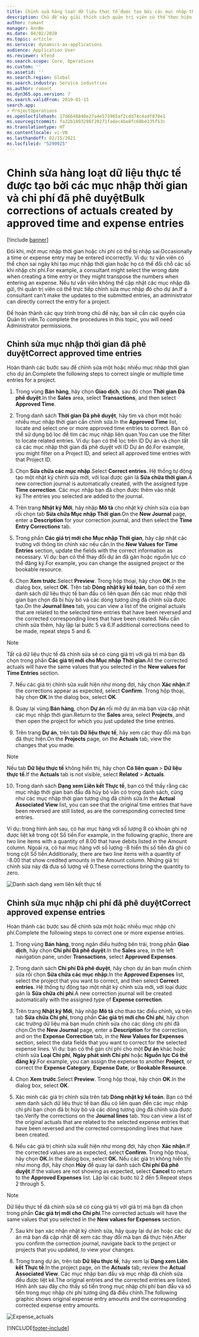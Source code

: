 ```yaml
---
title: Chỉnh sửa hàng loạt dữ liệu thực tế được tạo bởi các mục nhập thời gian và chi phí đã phê duyệt
description: Chủ đề này giải thích cách quản trị viên có thể thực hiện chỉnh sửa từng phần hoặc hàng loạt đối với các mục nhập thời gian hoặc chi phí đã phê duyệt trước đó nếu chưa hoàn tất thanh toán.
author: rumant
manager: AnnBe
ms.date: 04/02/2020
ms.topic: article
ms.service: dynamics-ax-applications
audience: Application User
ms.reviewer: kfend
ms.search.scope: Core, Operations
ms.custom: ''
ms.assetid: ''
ms.search.region: Global
ms.search.industry: Service industries
ms.author: rumant
ms.dyn365.ops.version: 7
ms.search.validFrom: 2019-01-15
search.app:
- ProjectOperations
ms.openlocfilehash: 17d6648840e27a4e573985af2cdd74c4adf878e1
ms.sourcegitcommit: fa32b1893286f20271fa4ec4be8fc68bd135f53c
ms.translationtype: HT
ms.contentlocale: vi-VN
ms.lasthandoff: 02/15/2021
ms.locfileid: "5290925"
---
```

# <a name="bulk-corrections-of-actuals-created-by-approved-time-and-expense-entries"></a><span data-ttu-id="4a5ef-103">Chỉnh sửa hàng loạt dữ liệu thực tế được tạo bởi các mục nhập thời gian và chi phí đã phê duyệt</span><span class="sxs-lookup"><span data-stu-id="4a5ef-103">Bulk corrections of actuals created by approved time and expense entries</span></span>

[!include [banner](../includes/psa-now-project-operations.md)]

<span data-ttu-id="4a5ef-104">Đôi khi, một mục nhập thời gian hoặc chi phí có thể bị nhập sai.</span><span class="sxs-lookup"><span data-stu-id="4a5ef-104">Occasionally a time or expense entry may be entered incorrectly.</span></span> <span data-ttu-id="4a5ef-105">Ví dụ: tư vấn viên có thể chọn sai ngày khi tạo mục nhập thời gian hoặc họ có thể đổi chỗ các số khi nhập chi phí.</span><span class="sxs-lookup"><span data-stu-id="4a5ef-105">For example, a consultant might select the wrong date when creating a time entry or they might transpose the numbers when entering an expense.</span></span> <span data-ttu-id="4a5ef-106">Nếu tư vấn viên không thể cập nhật các mục nhập đã gửi, thì quản trị viên có thể trực tiếp chỉnh sửa mục nhập đó cho dự án.</span><span class="sxs-lookup"><span data-stu-id="4a5ef-106">If a consultant can’t make the updates to the submitted entries, an administrator can directly correct the entry for a project.</span></span>

<span data-ttu-id="4a5ef-107">Để hoàn thành các quy trình trong chủ đề này, bạn sẽ cần các quyền của Quản trị viên.</span><span class="sxs-lookup"><span data-stu-id="4a5ef-107">To complete the procedures in this topic, you will need Administrator permissions.</span></span>

## <a name="correct-approved-time-entries"></a><span data-ttu-id="4a5ef-108">Chỉnh sửa mục nhập thời gian đã phê duyệt</span><span class="sxs-lookup"><span data-stu-id="4a5ef-108">Correct approved time entries</span></span>     

<span data-ttu-id="4a5ef-109">Hoàn thành các bước sau để chỉnh sửa một hoặc nhiều mục nhập thời gian cho dự án.</span><span class="sxs-lookup"><span data-stu-id="4a5ef-109">Complete the following steps to correct single or multiple time entries for a project.</span></span>

1. <span data-ttu-id="4a5ef-110">Trong vùng **Bán hàng**, hãy chọn **Giao dịch**, sau đó chọn **Thời gian Đã phê duyệt**.</span><span class="sxs-lookup"><span data-stu-id="4a5ef-110">In the **Sales** area, select **Transactions**, and then select **Approved Time**.</span></span> 

2. <span data-ttu-id="4a5ef-111">Trong danh sách **Thời gian Đã phê duyệt**, hãy tìm và chọn một hoặc nhiều mục nhập thời gian cần chỉnh sửa.</span><span class="sxs-lookup"><span data-stu-id="4a5ef-111">In the **Approved Time** list, locate and select one or more approved time entries to correct.</span></span> <span data-ttu-id="4a5ef-112">Bạn có thể sử dụng bộ lọc để tìm các mục nhập liên quan.</span><span class="sxs-lookup"><span data-stu-id="4a5ef-112">You can use the filter to locate related entries.</span></span> <span data-ttu-id="4a5ef-113">Ví dụ: bạn có thể lọc trên ID Dự án và chọn tất cả các mục nhập thời gian đã phê duyệt với ID Dự án đó.</span><span class="sxs-lookup"><span data-stu-id="4a5ef-113">For example, you might filter on a Project ID, and select all approved time entries with that Project ID.</span></span>

3. <span data-ttu-id="4a5ef-114">Chọn **Sửa chữa các mục nhập**.</span><span class="sxs-lookup"><span data-stu-id="4a5ef-114">Select **Correct entries**.</span></span> <span data-ttu-id="4a5ef-115">Hệ thống tự động tạo một nhật ký chỉnh sửa mới, với loại được gán là **Sửa chữa thời gian**.</span><span class="sxs-lookup"><span data-stu-id="4a5ef-115">A new correction journal is automatically created, with the assigned type **Time correction**.</span></span> <span data-ttu-id="4a5ef-116">Các mục nhập bạn đã chọn được thêm vào nhật ký.</span><span class="sxs-lookup"><span data-stu-id="4a5ef-116">The entries you selected are added to the journal.</span></span> 

4. <span data-ttu-id="4a5ef-117">Trên trang **Nhật ký Mới**, hãy nhập **Mô tả** cho nhật ký chỉnh sửa của bạn rồi chọn tab **Sửa chữa Mục nhập Thời gian**.</span><span class="sxs-lookup"><span data-stu-id="4a5ef-117">On the **New Journal** page, enter a **Description** for your correction journal, and then select the **Time Entry Corrections** tab.</span></span>  
5. <span data-ttu-id="4a5ef-118">Trong phần **Các giá trị mới cho Mục nhập Thời gian**, hãy cập nhật các trường với thông tin chính xác nếu cần.</span><span class="sxs-lookup"><span data-stu-id="4a5ef-118">In the **New Values for Time Entries** section, update the fields with the correct information as necessary.</span></span> <span data-ttu-id="4a5ef-119">Ví dụ: bạn có thể thay đổi dự án đã gán hoặc nguồn lực có thể đăng ký.</span><span class="sxs-lookup"><span data-stu-id="4a5ef-119">For example, you can change the assigned project or the bookable resource.</span></span>

6. <span data-ttu-id="4a5ef-120">Chọn **Xem trước**.</span><span class="sxs-lookup"><span data-stu-id="4a5ef-120">Select **Preview**.</span></span> <span data-ttu-id="4a5ef-121">Trong hộp thoại, hãy chọn **OK**.</span><span class="sxs-lookup"><span data-stu-id="4a5ef-121">In the dialog box, select **OK**.</span></span> <span data-ttu-id="4a5ef-122">Trên tab **Dòng nhật ký kế toán**, bạn có thể xem danh sách dữ liệu thực tế ban đầu có liên quan đến các mục nhập thời gian bạn chọn đã bị hủy bỏ và các dòng tương ứng đã chỉnh sửa được tạo.</span><span class="sxs-lookup"><span data-stu-id="4a5ef-122">On the **Journal lines** tab, you can view a list of the original actuals that are related to the selected time entries that have been reversed and the corrected corresponding lines that have been created.</span></span> <span data-ttu-id="4a5ef-123">Nếu cần chỉnh sửa thêm, hãy lặp lại bước 5 và 6.</span><span class="sxs-lookup"><span data-stu-id="4a5ef-123">If additional corrections need to be made, repeat steps 5 and 6.</span></span> 

> [!NOTE]
> <span data-ttu-id="4a5ef-124">Tất cả dữ liệu thực tế đã chỉnh sửa sẽ có cùng giá trị với giá trị mà bạn đã chọn trong phần **Các giá trị mới cho Mục nhập Thời gian**.</span><span class="sxs-lookup"><span data-stu-id="4a5ef-124">All the corrected actuals will have the same values that you selected in the **New values for Time Entries** section.</span></span>

7. <span data-ttu-id="4a5ef-125">Nếu các giá trị chỉnh sửa xuất hiện như mong đợi, hãy chọn **Xác nhận**.</span><span class="sxs-lookup"><span data-stu-id="4a5ef-125">If the corrections appear as expected, select **Confirm**.</span></span> <span data-ttu-id="4a5ef-126">Trong hộp thoại, hãy chọn **OK**.</span><span class="sxs-lookup"><span data-stu-id="4a5ef-126">In the dialog box, select **OK**.</span></span>

8. <span data-ttu-id="4a5ef-127">Quay lại vùng **Bán hàng**, chọn **Dự án** rồi mở dự án mà bạn vừa cập nhật các mục nhập thời gian.</span><span class="sxs-lookup"><span data-stu-id="4a5ef-127">Return to the **Sales** area, select **Projects**, and then open the project for which you just updated the time entries.</span></span> 

9. <span data-ttu-id="4a5ef-128">Trên trang **Dự án**, trên tab **Dữ liệu thực tế**, hãy xem các thay đổi mà bạn đã thực hiện.</span><span class="sxs-lookup"><span data-stu-id="4a5ef-128">On the **Projects** page, on the **Actuals** tab, view the changes that you made.</span></span> 

> [!NOTE]
> <span data-ttu-id="4a5ef-129">Nếu tab **Dữ liệu thực tế** không hiển thị, hãy chọn **Có liên quan** > **Dữ liệu thực tế**.</span><span class="sxs-lookup"><span data-stu-id="4a5ef-129">If the **Actuals** tab is not visible, select **Related** > **Actuals**.</span></span>  

10. <span data-ttu-id="4a5ef-130">Trong danh sách **Dạng xem Liên kết Thực tế**, bạn có thể thấy rằng các mục nhập thời gian ban đầu đã hủy bỏ vẫn có trong danh sách, cũng như các mục nhập thời gian tương ứng đã chỉnh sửa.</span><span class="sxs-lookup"><span data-stu-id="4a5ef-130">In the **Actual Associated View** list, you can see that the original time entries that have been reversed are still listed, as are the corresponding corrected time entries.</span></span> 

<span data-ttu-id="4a5ef-131">Ví dụ: trong hình ảnh sau, có hai mục hàng với số lượng 8 có khoản ghi nợ được liệt kê trong cột Số tiền.</span><span class="sxs-lookup"><span data-stu-id="4a5ef-131">For example, in the following graphic, there are two line items with a quantity of 8.00 that have debits listed in the Amount column.</span></span> <span data-ttu-id="4a5ef-132">Ngoài ra, có hai mục hàng với số lượng -8 hiển thị số tiền đã ghi có trong cột Số tiền.</span><span class="sxs-lookup"><span data-stu-id="4a5ef-132">Additionally, there are two line items with a quantity of -8.00 that show credited amounts in the Amount column.</span></span> <span data-ttu-id="4a5ef-133">Những giá trị chỉnh sửa này đã đưa số lượng về 0.</span><span class="sxs-lookup"><span data-stu-id="4a5ef-133">These corrections bring the quantity to zero.</span></span>

![Danh sách dạng xem liên kết thực tế](https://github.com/MicrosoftDocs/dynamics-365-customer-engagement-pr/blob/bulk-corrections-actuals-created-by-approved-time-expense-entries.md/time-actuals.png)
 
## <a name="correct-approved-expense-entries"></a><span data-ttu-id="4a5ef-135">Chỉnh sửa mục nhập chi phí đã phê duyệt</span><span class="sxs-lookup"><span data-stu-id="4a5ef-135">Correct approved expense entries</span></span>

<span data-ttu-id="4a5ef-136">Hoàn thành các bước sau để chỉnh sửa một hoặc nhiều mục nhập chi phí.</span><span class="sxs-lookup"><span data-stu-id="4a5ef-136">Complete the following steps to correct one or more expense entries.</span></span> 

1. <span data-ttu-id="4a5ef-137">Trong vùng **Bán hàng**, trong ngăn điều hướng bên trái, trong phần **Giao dịch**, hãy chọn **Chi phí Đã phê duyệt**.</span><span class="sxs-lookup"><span data-stu-id="4a5ef-137">In the **Sales** area, in the left navigation pane, under **Transactions**, select **Approved Expenses**.</span></span>

2. <span data-ttu-id="4a5ef-138">Trong danh sách **Chi phí Đã phê duyệt**, hãy chọn dự án bạn muốn chỉnh sửa rồi chọn **Sửa chữa các mục nhập**.</span><span class="sxs-lookup"><span data-stu-id="4a5ef-138">In the **Approved Expenses** list, select the project that you want to correct, and then select **Correct entries**.</span></span> <span data-ttu-id="4a5ef-139">Hệ thống tự động tạo một nhật ký chỉnh sửa mới, với loại được gán là **Sửa chữa chi phí**.</span><span class="sxs-lookup"><span data-stu-id="4a5ef-139">A new correction journal will be created automatically with the assigned type of **Expense correction**.</span></span> 

3. <span data-ttu-id="4a5ef-140">Trên trang **Nhật ký Mới**, hãy nhập **Mô tả** cho thao tác điều chỉnh, và trên tab **Sửa chữa Chi phí**, trong phần **Các giá trị mới cho Chi phí**, hãy chọn các trường dữ liệu mà bạn muốn chỉnh sửa cho các dòng chi phí đã chọn.</span><span class="sxs-lookup"><span data-stu-id="4a5ef-140">On the **New Journal** page, enter a **Description** for the correction, and on the **Expense Correction** tab, in the **New Values for Expenses** section, select the data fields that you want to correct for the selected expense lines.</span></span> <span data-ttu-id="4a5ef-141">Ví dụ: bạn có thể gán chi phí cho một **Dự án** khác hoặc chỉnh sửa **Loại Chi phí**, **Ngày phát sinh Chi phí** hoặc **Nguồn lực Có thể đăng ký**.</span><span class="sxs-lookup"><span data-stu-id="4a5ef-141">For example, you can assign the expense to another **Project**, or correct the **Expense Category**, **Expense Date**, or **Bookable Resource**.</span></span>

4. <span data-ttu-id="4a5ef-142">Chọn **Xem trước**.</span><span class="sxs-lookup"><span data-stu-id="4a5ef-142">Select **Preview**.</span></span> <span data-ttu-id="4a5ef-143">Trong hộp thoại, hãy chọn **OK**.</span><span class="sxs-lookup"><span data-stu-id="4a5ef-143">In the dialog box, select **OK**.</span></span> 

5. <span data-ttu-id="4a5ef-144">Xác minh các giá trị chỉnh sửa trên tab **Dòng nhật ký kế toán**. Bạn có thể xem danh sách dữ liệu thực tế ban đầu có liên quan đến các mục nhập chi phí bạn chọn đã bị hủy bỏ và các dòng tương ứng đã chỉnh sửa được tạo.</span><span class="sxs-lookup"><span data-stu-id="4a5ef-144">Verify the corrections on the **Journal lines** tab. You can view a list of the original actuals that are related to the selected expense entries that have been reversed and the corrected corresponding lines that have been created.</span></span>

6. <span data-ttu-id="4a5ef-145">Nếu các giá trị chỉnh sửa xuất hiện như mong đợi, hãy chọn **Xác nhận**.</span><span class="sxs-lookup"><span data-stu-id="4a5ef-145">If the corrected values are as expected, select **Confirm**.</span></span> <span data-ttu-id="4a5ef-146">Trong hộp thoại, hãy chọn **OK.**</span><span class="sxs-lookup"><span data-stu-id="4a5ef-146">In the dialog box, select **OK.**</span></span> <span data-ttu-id="4a5ef-147">Nếu các giá trị không hiển thị như mong đợi, hãy chọn **Hủy** để quay lại danh sách **Chi phí Đã phê duyệt**.</span><span class="sxs-lookup"><span data-stu-id="4a5ef-147">If the values are not showing as expected, select **Cancel** to return to the **Approved Expenses** list.</span></span> <span data-ttu-id="4a5ef-148">Lặp lại các bước từ 2 đến 5.</span><span class="sxs-lookup"><span data-stu-id="4a5ef-148">Repeat steps 2 through 5.</span></span> 

> [!NOTE]
> <span data-ttu-id="4a5ef-149">Dữ liệu thực tế đã chỉnh sửa sẽ có cùng giá trị với giá trị mà bạn đã chọn trong phần **Các giá trị mới cho Chi phí**.</span><span class="sxs-lookup"><span data-stu-id="4a5ef-149">The corrected actuals will have the same values that you selected in the **New values for Expenses** section.</span></span>

7. <span data-ttu-id="4a5ef-150">Sau khi bạn xác nhận nhật ký chỉnh sửa, hãy quay lại dự án hoặc các dự án mà bạn đã cập nhật để xem các thay đổi mà bạn đã thực hiện.</span><span class="sxs-lookup"><span data-stu-id="4a5ef-150">After you confirm the correction journal, navigate back to the project or projects that you updated, to view your changes.</span></span>  

8. <span data-ttu-id="4a5ef-151">Trong trang dự án, trên tab **Dữ liệu thực tế**, hãy xem lại **Dạng xem Liên kết Thực tế**.</span><span class="sxs-lookup"><span data-stu-id="4a5ef-151">In the project page, on the **Actuals** tab, review the **Actual Associated View**.</span></span> <span data-ttu-id="4a5ef-152">Các mục nhập ban đầu và mục nhập đã chỉnh sửa đều được liệt kê.</span><span class="sxs-lookup"><span data-stu-id="4a5ef-152">The original entries and the corrected entries are listed.</span></span> <span data-ttu-id="4a5ef-153">Hình ảnh sau đây cho thấy số tiền trong mục nhập chi phí ban đầu và số tiền trong mục nhập chi phí tương ứng đã điều chỉnh.</span><span class="sxs-lookup"><span data-stu-id="4a5ef-153">The following graphic shows original expense entry amounts and the corresponding corrected expense entry amounts.</span></span> 

![Expense_actuals](https://user-images.githubusercontent.com/60806505/77122219-4cd52900-69fa-11ea-8349-ccd2ffebf640.png)


[!INCLUDE[footer-include](../includes/footer-banner.md)]